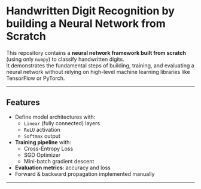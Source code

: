 # Handwritten Digit Recognition by building a Neural Network from Scratch

This repository contains a **neural network framework built from scratch** (using only `numpy`) to classify handwritten digits.  
It demonstrates the fundamental steps of building, training, and evaluating a neural network without relying on high-level machine learning libraries like TensorFlow or PyTorch.

---

## Features

- Define model architectures with:
  - `Linear` (fully connected) layers
  - `ReLU` activation
  - `Softmax` output
- **Training pipeline** with:
  - Cross-Entropy Loss
  - SGD Optimizer
  - Mini-batch gradient descent
- **Evaluation metrics**: accuracy and loss
- Forward & backward propagation implemented manually

---
